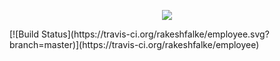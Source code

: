 <p align="center"><img src="https://laravel.com/assets/img/components/logo-laravel.svg"></p>
[![Build Status](https://travis-ci.org/rakeshfalke/employee.svg?branch=master)](https://travis-ci.org/rakeshfalke/employee)
